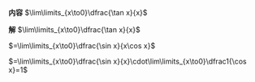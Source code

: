 **内容**
$\lim\limits_{x\to0}\dfrac{\tan x}{x}$

**解**
$\lim\limits_{x\to0}\dfrac{\tan x}{x}$

$=\lim\limits_{x\to0}\dfrac{\sin x}{x\cos x}$

$=\lim\limits_{x\to0}\dfrac{\sin x}{x}\cdot\lim\limits_{x\to0}\dfrac1{\cos x}=1$

